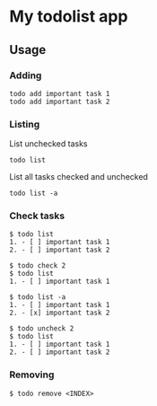 # My todolist app

## Usage

### Adding

```
todo add important task 1
todo add important task 2
```

### Listing

List unchecked tasks

```
todo list
```

List all tasks checked and unchecked

```
todo list -a
```

### Check tasks

```
$ todo list
1. - [ ] important task 1
2. - [ ] important task 2

$ todo check 2
$ todo list
1. - [ ] important task 1

$ todo list -a
1. - [ ] important task 1
2. - [x] important task 2

$ todo uncheck 2
$ todo list
1. - [ ] important task 1
2. - [ ] important task 2
```

### Removing

```
$ todo remove <INDEX>
```
